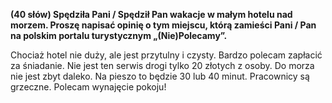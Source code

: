 **(40 słów) Spędziła Pani / Spędził Pan wakacje w małym hotelu nad morzem. Proszę napisać opinię o tym miejscu, którą zamieści Pani / Pan na polskim portalu turystycznym „(Nie)Polecamy”.**

Chociaż hotel nie duży, ale jest przytulny i czysty.
Bardzo polecam zapłacić za śniadanie.
Nie jest ten serwis drogi tylko 20 złotych z osoby.
Do morza nie jest zbyt daleko. 
Na pieszo to będzie 30 lub 40 minut.
Pracownicy są grzeczne.
Polecam wynajęcie pokoju!
